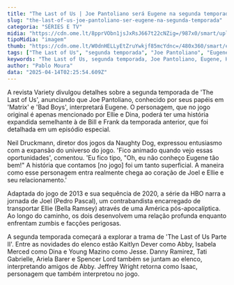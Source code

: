 ```yaml
---
title: "The Last of Us | Joe Pantoliano será Eugene na segunda temporada"
slug: "the-last-of-us-joe-pantoliano-ser-eugene-na-segunda-temporada"
categoria: "SÉRIES E TV"
midia: "https://cdn.ome.lt/8pprVObn1jsJxRsJ667t22cNZig=/987x0/smart/uploads/conteudo/fotos/joe-pantoliano-tlou.png"
tipoMidia: "imagem"
thumb: "https://cdn.ome.lt/W0dnHELLyEtZruYwkjf85mcYdnc=/480x360/smart/extras/conteudos/joe-pantoliano-tlou.png"
tags: ["The Last of Us", "segunda temporada", "Joe Pantoliano", "Eugene", "HBO", "Neil Druckmann", "série", "adaptação"]
keywords: "The Last of Us, segunda temporada, Joe Pantoliano, Eugene, HBO, Neil Druckmann, série, adaptação"
author: "Pablo Moura"
data: "2025-04-14T02:25:54.609Z"
---
```


A revista Variety divulgou detalhes sobre a segunda temporada de 'The Last of Us', anunciando que Joe Pantoliano, conhecido por seus papéis em 'Matrix' e 'Bad Boys', interpretará Eugene. O personagem, que no jogo original é apenas mencionado por Ellie e Dina, poderá ter uma história expandida semelhante à de Bill e Frank da temporada anterior, que foi detalhada em um episódio especial. 

Neil Druckmann, diretor dos jogos da Naughty Dog, expressou entusiasmo com a expansão do universo do jogo. 'Fico animado quando vejo essas oportunidades', comentou. 'Eu fico tipo, "Oh, eu não conheço Eugene tão bem!" A história que contamos [no jogo] foi um tanto superficial. A maneira como esse personagem entra realmente chega ao coração de Joel e Ellie e seu relacionamento.' 

Adaptada do jogo de 2013 e sua sequência de 2020, a série da HBO narra a jornada de Joel (Pedro Pascal), um contrabandista encarregado de transportar Ellie (Bella Ramsey) através de uma América pós-apocalíptica. Ao longo do caminho, os dois desenvolvem uma relação profunda enquanto enfrentam zumbis e facções perigosas. 

A segunda temporada começará a explorar a trama de 'The Last of Us Parte II'. Entre as novidades do elenco estão Kaitlyn Dever como Abby, Isabela Merced como Dina e Young Mazino como Jesse. Danny Ramirez, Tati Gabrielle, Ariela Barer e Spencer Lord também se juntam ao elenco, interpretando amigos de Abby. Jeffrey Wright retorna como Isaac, personagem que também interpretou no jogo.